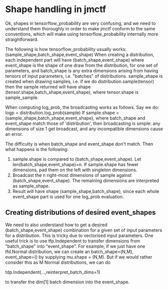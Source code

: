 Shape handling in jmctf
=======================

Ok, shapes in tensorflow_probability are very confusing, and we need to understand
them thoroughly in order to make jmctf conform to the same conventions, which will
make using tensorflow_probability internally more straightforward.

The following is how tensorflow_probability usually works:
    (sample_shape,batch_shape,event_shape)
When creating a distribution, each independent part will have
    (batch_shape,event_shape)
where event_shape is the shape of one draw from the distribution, for one set of parameters,
and batch_shape is any extra dimensions arising from having tensors of input parameters, i.e.
"batches" of distributions.
sample_shape is created when drawing samples, i.e. if we do distribution.sample(tensor) then
the sample returned will have shape (tensor.shape,batch_shape,event_shape), where tensor.shape
is sample_sample.

When computing log_prob, the broadcasting works as follows. Say we do:
   logp = distribution.log_prob(sample)
If sample.shape = (sample_shape,batch_shape,event_shape), where batch_shape and event_shape
match those of 'distribution', then broadcasting is simple: any dimensions of size 1 get
broadcast, and any incompatible dimensions cause an error.

The difficulty is when batch_shape and event_shape don't match. Then what happens is the following:
  1. sample.shape is compared to (batch_shape,event_shape). Let len(batch_shape,event_shape)=n. 
     If sample.shape has fewer dimensions, pad them on the left with singleton dimensions.
  2. Broadcast the n right-most dimensions of sample against (batch_shape,event_shape). The remaining
     dimensions are interpreted as sample_shape.
  3. Result will have shape (sample_shape,batch_shape), since each whole event_shape part is used for
     one log_prob evaluation.

Creating distributions of desired event_shapes
----------------------------------------------

We need to also understand how to get a desired (batch_shape,event_shape) combination for a given set
of input parameters for a distribution. This is tricky due to vectorised input parameters. One useful
trick is to use tfp.Independent to transfer dimensions from "batch_shape" into "event_shape". For example,
if we just have one tfd.Normal distribution, we can create an batch_shape=(N,M), event_shape=() by supplying
mu.shape = (N,M). But if we would rather consider this as M Normal distributions, we can do

tdp.Independent(...,reinterpret_batch_dims=1) 

to transfer the dim[1] batch dimension into the event_shape.

 
